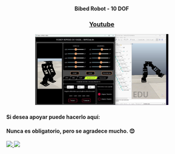 <div align="center">
  
#### Bibed Robot - 10 DOF


### [Youtube](https://youtube.com/magnoefren?sub_confirmation=1)


<a href='https://youtu.be/10eDkXApcL0' target='_blank'>
  <img width='70%' src='https://github.com/MagnoEfren/Biped-Robot/blob/main/Image/Image.jpeg' alt='GUI con PyQt5 - Arduino' />
</a>

</div>

#### Si desea apoyar puede hacerlo aquí:
#### Nunca es obligatorio, pero se agradece mucho. 😊
<a href="https://www.paypal.com/paypalme/magnoefren" target="_blank">
<img src="https://img.shields.io/badge/Paypal-151515?style=for-the-badge&logo=paypal&logoColor=black" target="_blank">
 
<a href="https://www.youtube.com/channel/UCBwN7Z5LWQAJ_6ueSEzDtGQ/join" target="_blank">
<img src="https://img.shields.io/badge/UNIRSE-0011aa?style=for-the-badge&logo=UNIRSE&logoColor=black" target="_blank">
